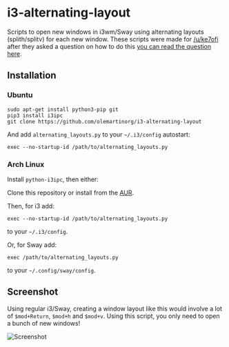 i3-alternating-layout
=====================

Scripts to open new windows in i3wm/Sway using alternating layouts (splith/splitv) for each new window. These scripts were made for [/u/ke7ofi](http://www.reddit.com/user/ke7ofi) after they asked a question on how to do this [you can read the question here](http://www.reddit.com/r/i3wm/comments/1sdc39/alternating_horizontal_and_vertical_splitting/).

Installation
------------
### Ubuntu

```
sudo apt-get install python3-pip git
pip3 install i3ipc
git clone https://github.com/olemartinorg/i3-alternating-layout
```
And add `alternating_layouts.py` to your `~/.i3/config` autostart:
```
exec --no-startup-id /path/to/alternating_layouts.py
```
### Arch Linux 
Install `python-i3ipc`, then either:

Clone this repository or install from the [AUR](https://aur.archlinux.org/packages/alternating-layouts-git/).

Then, for i3 add:
```
exec --no-startup-id /path/to/alternating_layouts.py
```
to your `~/.i3/config`.

Or, for Sway add:
```
exec /path/to/alternating_layouts.py
```
to your `~/.config/sway/config`.


Screenshot
----------

Using regular i3/Sway, creating a window layout like this would involve a lot of `$mod+Return`, `$mod+h` and `$mod+v`. Using this script, you only need to open a bunch of new windows!

![Screenshot](https://github.com/olemartinorg/i3-alternating-layout/raw/master/screenshot.png "Screenshot (1920x1080)")
